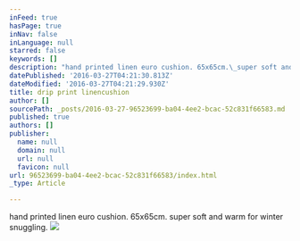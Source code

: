 ```yaml
---
inFeed: true
hasPage: true
inNav: false
inLanguage: null
starred: false
keywords: []
description: "hand printed linen euro cushion. 65x65cm.\_super soft and warm for winter snuggling."
datePublished: '2016-03-27T04:21:30.813Z'
dateModified: '2016-03-27T04:21:29.930Z'
title: drip print linencushion
author: []
sourcePath: _posts/2016-03-27-96523699-ba04-4ee2-bcac-52c831f66583.md
published: true
authors: []
publisher:
  name: null
  domain: null
  url: null
  favicon: null
url: 96523699-ba04-4ee2-bcac-52c831f66583/index.html
_type: Article

---
```

hand printed linen euro cushion. 65x65cm. super soft and warm for winter snuggling.
![](https://the-grid-user-content.s3-us-west-2.amazonaws.com/5b59fb7e-548d-419b-81cb-92646288dc52.jpg)